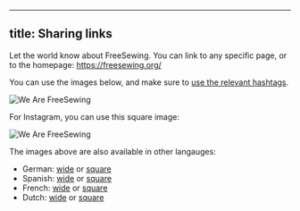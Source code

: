 ***

## title: Sharing links

Let the world know about FreeSewing.
You can link to any specific page, or to the homepage: https://freesewing.org/

You can use the images below, and make sure to
[use the relevant hashtags](/community/hashtags/).

<img src="/share/en.wide.png" alt="We Are FreeSewing" style="max-height: 25vh;" class="shadow" />

For Instagram, you can use this square image:

<img src="/share/en.square.png" alt="We Are FreeSewing" style="max-height: 25vh;" class="shadow" />

The images above are also available in other langauges:

*   German: [wide](/share/de.wide.jpg) or [square](/share/de.square.jpg)
*   Spanish: [wide](/share/es.wide.jpg) or [square](/share/es.square.jpg)
*   French: [wide](/share/fr.wide.jpg) or [square](/share/fr.square.jpg)
*   Dutch: [wide](/share/nl.wide.jpg) or [square](/share/nl.square.jpg)
